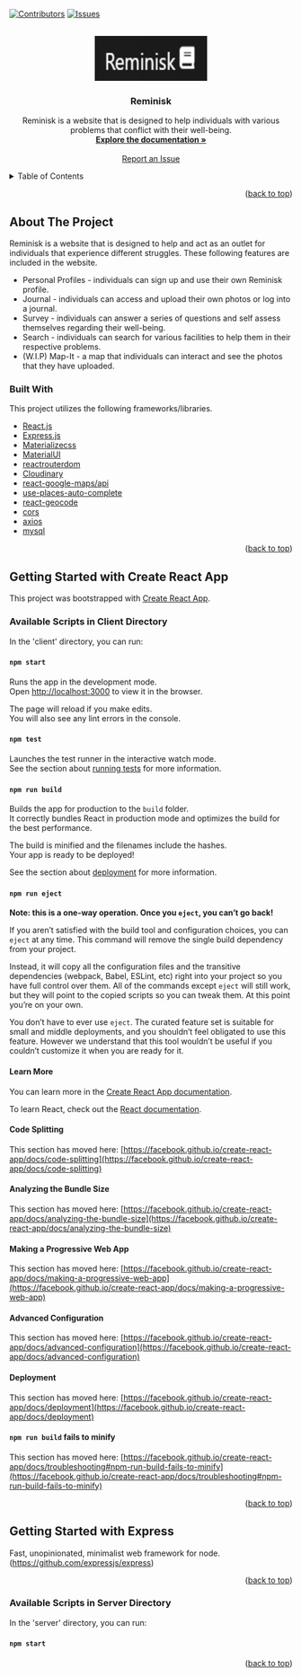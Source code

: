 [![Contributors][contributors-shield]][contributors-url]
[![Issues][issues-shield]][issues-url]

<!-- PROJECT LOGO -->
<br />
<div align="center">
  <a href="https://github.com/arnoldosolis/Reminisk">
    <img src="/client/public/images/reminisk_logo.png" alt="Logo" width="200" height="80">
  </a>

  <h3 align="center">Reminisk</h3>

  <p align="center">
    Reminisk is a website that is designed to help individuals with various problems that conflict with their well-being.
    <br />
    <a href="https://github.com/arnoldosolis/Reminisk"><strong>Explore the documentation »</strong></a>
    <br />
    <br />
    <a href="https://github.com/arnoldosolis/Reminisk/issues">Report an Issue</a>
  </p>
</div>


<!-- TABLE OF CONTENTS -->
<details>
  <summary>Table of Contents</summary>
  <ol>
    <li>
      <a href="#about-the-project">About The Project</a>
      <ul>
        <li><a href="#built-with">Built With</a></li>
      </ul>
    </li>
    <li>
      <a href="#getting-started-with-create-react-app">Getting Started with Create React App</a>
      <ul>
        <li><a href="#available-scripts-in-client-directory">Available Scripts in Client Directory</a></li>
      </ul>
    </li>
    <li>
      <a href="#getting-started-with-express">Getting Started with Express</a>
      <ul>
        <li><a href="#available-scripts-in-server-directory">Available Scripts in Server Directory</a></li>
      </ul>
    </li>
  </ol>
</details>

<p align="right">(<a href="#top">back to top</a>)</p>

<!-- ABOUT THE PROJECT -->
## About The Project

Reminisk is a website that is designed to help and act as an outlet for individuals that experience different struggles. These following features are included in the website.
* Personal Profiles - individuals can sign up and use their own Reminisk profile.
* Journal - individuals can access and upload their own photos or log into a journal.
* Survey - individuals can answer a series of questions and self assess themselves regarding their well-being.
* Search - individuals can search for various facilities to help them in their respective problems.
* (W.I.P) Map-It - a map that individuals can interact and see the photos that they have uploaded.


### Built With

This project utilizes the following frameworks/libraries.

* [React.js](https://reactjs.org/)
* [Express.js](https://expressjs.com/)
* [Materializecss](https://materializecss.com/)
* [MaterialUI](https://mui.com/)
* [reactrouterdom](https://reactrouter.com/)
* [Cloudinary](https://cloudinary.com/)
* [react-google-maps/api](https://www.npmjs.com/package/@react-google-maps/api)
* [use-places-auto-complete](https://www.npmjs.com/package/use-places-autocomplete)
* [react-geocode](https://www.npmjs.com/package/react-geocode)
* [cors](https://www.npmjs.com/package/cors)
* [axios](https://axios-http.com/)
* [mysql](https://www.npmjs.com/package/mysql)

<p align="right">(<a href="#top">back to top</a>)</p>


## Getting Started with Create React App

This project was bootstrapped with [Create React App](https://github.com/facebook/create-react-app).

### Available Scripts in Client Directory

In the 'client' directory, you can run:

#### `npm start`

Runs the app in the development mode.\
Open [http://localhost:3000](http://localhost:3000) to view it in the browser.

The page will reload if you make edits.\
You will also see any lint errors in the console.

#### `npm test`

Launches the test runner in the interactive watch mode.\
See the section about [running tests](https://facebook.github.io/create-react-app/docs/running-tests) for more information.

#### `npm run build`

Builds the app for production to the `build` folder.\
It correctly bundles React in production mode and optimizes the build for the best performance.

The build is minified and the filenames include the hashes.\
Your app is ready to be deployed!

See the section about [deployment](https://facebook.github.io/create-react-app/docs/deployment) for more information.

#### `npm run eject`

**Note: this is a one-way operation. Once you `eject`, you can’t go back!**

If you aren’t satisfied with the build tool and configuration choices, you can `eject` at any time. This command will remove the single build dependency from your project.

Instead, it will copy all the configuration files and the transitive dependencies (webpack, Babel, ESLint, etc) right into your project so you have full control over them. All of the commands except `eject` will still work, but they will point to the copied scripts so you can tweak them. At this point you’re on your own.

You don’t have to ever use `eject`. The curated feature set is suitable for small and middle deployments, and you shouldn’t feel obligated to use this feature. However we understand that this tool wouldn’t be useful if you couldn’t customize it when you are ready for it.

#### Learn More

You can learn more in the [Create React App documentation](https://facebook.github.io/create-react-app/docs/getting-started).

To learn React, check out the [React documentation](https://reactjs.org/).

#### Code Splitting

This section has moved here: [https://facebook.github.io/create-react-app/docs/code-splitting](https://facebook.github.io/create-react-app/docs/code-splitting)

#### Analyzing the Bundle Size

This section has moved here: [https://facebook.github.io/create-react-app/docs/analyzing-the-bundle-size](https://facebook.github.io/create-react-app/docs/analyzing-the-bundle-size)

#### Making a Progressive Web App

This section has moved here: [https://facebook.github.io/create-react-app/docs/making-a-progressive-web-app](https://facebook.github.io/create-react-app/docs/making-a-progressive-web-app)

#### Advanced Configuration

This section has moved here: [https://facebook.github.io/create-react-app/docs/advanced-configuration](https://facebook.github.io/create-react-app/docs/advanced-configuration)

#### Deployment

This section has moved here: [https://facebook.github.io/create-react-app/docs/deployment](https://facebook.github.io/create-react-app/docs/deployment)

#### `npm run build` fails to minify

This section has moved here: [https://facebook.github.io/create-react-app/docs/troubleshooting#npm-run-build-fails-to-minify](https://facebook.github.io/create-react-app/docs/troubleshooting#npm-run-build-fails-to-minify)

<p align="right">(<a href="#top">back to top</a>)</p>

## Getting Started with Express
Fast, unopinionated, minimalist web framework for node.(https://github.com/expressjs/express)

<p align="right">(<a href="#top">back to top</a>)</p>

### Available Scripts in Server Directory

In the 'server' directory, you can run:

#### `npm start`

<p align="right">(<a href="#top">back to top</a>)</p>

<!-- MARKDOWN LINKS & IMAGES -->
[contributors-shield]: https://img.shields.io/badge/Contributors-5-blue
[contributors-url]: https://github.com/arnoldosolis/Reminisk/graphs/contributors
[issues-shield]: https://img.shields.io/badge/Issues-1-red
[issues-url]: https://github.com/arnoldosolis/Reminisk/issues


